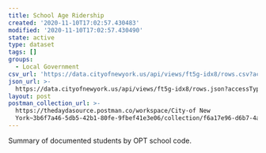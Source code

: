 ```yaml
---
title: School Age Ridership
created: '2020-11-10T17:02:57.430483'
modified: '2020-11-10T17:02:57.430490'
state: active
type: dataset
tags: []
groups:
  - Local Government
csv_url: 'https://data.cityofnewyork.us/api/views/ft5g-idx8/rows.csv?accessType=DOWNLOAD'
json_url: >-
  https://data.cityofnewyork.us/api/views/ft5g-idx8/rows.json?accessType=DOWNLOAD
layout: post
postman_collection_url: >-
  https://thedaydasource.postman.co/workspace/City-of New
  York~3b6f7a46-5db5-42b1-80fe-9fbef41e3e06/collection/f6a17e96-d6b7-4a3b-89b2-23235a92c898
---
```

Summary of documented students by OPT school code.
